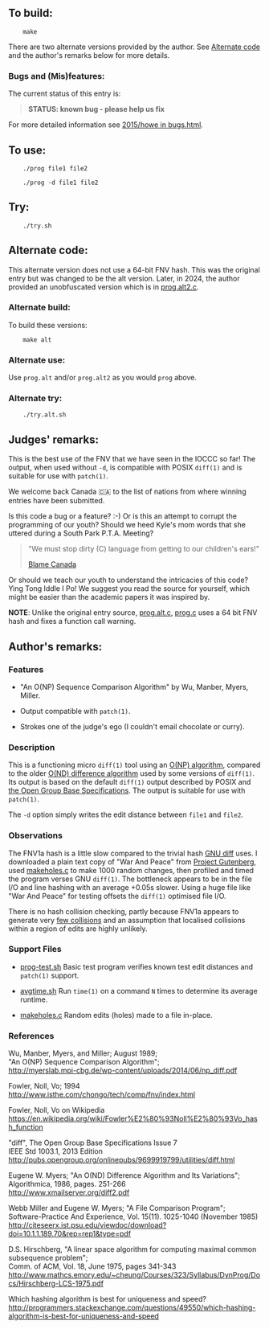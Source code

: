 ## To build:

``` <!---sh-->
    make
```

There are two alternate versions provided by the author. See [Alternate
code](#alternate-code) and the author's remarks below for more details.


### Bugs and (Mis)features:

The current status of this entry is:

> **STATUS: known bug - please help us fix**

For more detailed information see [2015/howe in bugs.html](../../bugs.html#2015_howe).


## To use:

``` <!---sh-->
    ./prog file1 file2

    ./prog -d file1 file2
```


## Try:

``` <!---sh-->
    ./try.sh
```


## Alternate code:

This alternate version does not use a 64-bit FNV hash. This was the original
entry but was changed to be the alt version. Later, in 2024, the author provided
an unobfuscated version which is in
[prog.alt2.c](%%REPO_URL%%/2015/howe/prog.alt2.c).


### Alternate build:

To build these versions:

``` <!---sh-->
    make alt
```


### Alternate use:

Use `prog.alt` and/or `prog.alt2` as you would `prog` above.


### Alternate try:

``` <!---sh-->
    ./try.alt.sh
```


## Judges' remarks:

This is the best use of the FNV that we have seen in the IOCCC so far!
The output, when used without `-d`, is compatible with POSIX `diff(1)` and
is suitable for use with `patch(1)`.

We welcome back Canada 🇨🇦 to the list of nations from where winning
entries have been submitted.

Is this code a bug or a feature? :-)  Or is this an attempt to corrupt the
programming of our youth?  Should we heed Kyle's mom words that she uttered
during a South Park P.T.A. Meeting?

> "We must stop dirty (C) language from getting to our children's ears!"
>
> [Blame Canada](https://www.youtube.com/watch?v=bOR38552MJA)

Or should we teach our youth to understand the intricacies of this code?
Ying Tong Iddle I Po!  We suggest you read the source for yourself, which
might be easier than the academic papers it was inspired by.

**NOTE**: Unlike the original entry source, [prog.alt.c](%%REPO_URL%%/2015/howe/prog.alt.c),
[prog.c](%%REPO_URL%%/2015/howe/prog.c) uses a
64 bit FNV hash and fixes a function call warning.


## Author's remarks:

### Features

* "An O(NP) Sequence Comparison Algorithm" by Wu, Manber, Myers, Miller.

* Output compatible with `patch(1)`.

* Strokes one of the judge's ego (I couldn't email chocolate or curry).


### Description

This is a functioning micro `diff(1)` tool using an [O(NP) algorithm][Wu+89],
compared to the older [O(ND) difference algorithm][Mye86] used by some versions
of `diff(1)`.  Its output is based on the default `diff(1)` output described by POSIX
and [the Open Group Base Specifications][SUSV7].  The output is suitable for use
with `patch(1)`.

The `-d` option simply writes the edit distance between `file1` and `file2`.


### Observations

The FNV1a hash is a little slow compared to the trivial hash [GNU
diff](https://www.gnu.org/software/diffutils/) uses. I downloaded a plain text
copy of "War And Peace" from [Project Gutenberg](https://www.gutenberg.org),
used [makeholes.c](%%REPO_URL%%/2015/howe/makeholes.c) to make 1000 random changes, then profiled and
timed the program verses GNU `diff(1)`.  The bottleneck appears to be in the
file I/O and line hashing with an average +0.05s slower.  Using a huge file like
"War And Peace" for testing offsets the `diff(1)` optimised file I/O.

There is no hash collision checking, partly because FNV1a appears to generate
very [few collisions][HshCmp] and an assumption that localised collisions within
a region of edits are highly unlikely.


### Support Files

* [prog-test.sh](%%REPO_URL%%/2015/howe/prog-test.sh)
    Basic test program verifies known test edit distances and `patch(1)` support.

* [avgtime.sh](%%REPO_URL%%/2015/howe/avgtime.sh)
    Run `time(1)` on a command `N` times to determine its average runtime.

* [makeholes.c](%%REPO_URL%%/2015/howe/makeholes.c)
    Random edits (holes) made to a file in-place.

### References

Wu, Manber, Myers, and Miller; August 1989;<br>
"An O(NP) Sequence Comparison Algorithm";<br>
<http://myerslab.mpi-cbg.de/wp-content/uploads/2014/06/np_diff.pdf>

Fowler, Noll, Vo; 1994<br>
<http://www.isthe.com/chongo/tech/comp/fnv/index.html>

Fowler, Noll, Vo on Wikipedia<br>
<https://en.wikipedia.org/wiki/Fowler%E2%80%93Noll%E2%80%93Vo_hash_function>

"diff", The Open Group Base Specifications Issue 7<br>
IEEE Std 1003.1, 2013 Edition<br>
<http://pubs.opengroup.org/onlinepubs/9699919799/utilities/diff.html>

Eugene W. Myers; "An O(ND) Difference Algorithm and Its Variations";<br>
Algorithmica, 1986, pages. 251-266<br>
<http://www.xmailserver.org/diff2.pdf>

Webb Miller and Eugene W. Myers; "A File Comparison Program";<br>
Software-Practice And Experience, Vol. 15(11). 1025-1040 (November 1985)<br>
<http://citeseerx.ist.psu.edu/viewdoc/download?doi=10.1.1.189.70&rep=rep1&type=pdf>

D.S. Hirschberg, "A linear space algorithm for computing maximal common subsequence problem";<br>
Comm. of ACM, Vol. 18, June 1975, pages 341-343<br>
<http://www.mathcs.emory.edu/~cheung/Courses/323/Syllabus/DynProg/Docs/Hirschberg-LCS-1975.pdf>

Which hashing algorithm is best for uniqueness and speed?<br>
<http://programmers.stackexchange.com/questions/49550/which-hashing-algorithm-is-best-for-uniqueness-and-speed>

[Wu+89]: http://myerslab.mpi-cbg.de/wp-content/uploads/2014/06/np_diff.pdf

[FNV94]: http://www.isthe.com/chongo/tech/comp/fnv/index.html

[FNVWi]: https://en.wikipedia.org/wiki/Fowler%E2%80%93Noll%E2%80%93Vo_hash_function

[Mye86]: http://www.xmailserver.org/diff2.pdf

[SUSV7]: http://pubs.opengroup.org/onlinepubs/9699919799/utilities/diff.html

[Mil85]: http://citeseerx.ist.psu.edu/viewdoc/download?doi=10.1.1.189.70&rep=rep1&type=pdf

[Hir75]: http://www.mathcs.emory.edu/~cheung/Courses/323/Syllabus/DynProg/Docs/Hirschberg-LCS-1975.pdf

[HshCmp]: http://programmers.stackexchange.com/questions/49550/which-hashing-algorithm-is-best-for-uniqueness-and-speed

<!--

    Copyright © 1984-2024 by Landon Curt Noll. All Rights Reserved.

    You are free to share and adapt this file under the terms of this license:

        Creative Commons Attribution-ShareAlike 4.0 International (CC BY-SA 4.0)

    For more information, see:

        https://creativecommons.org/licenses/by-sa/4.0/

-->

